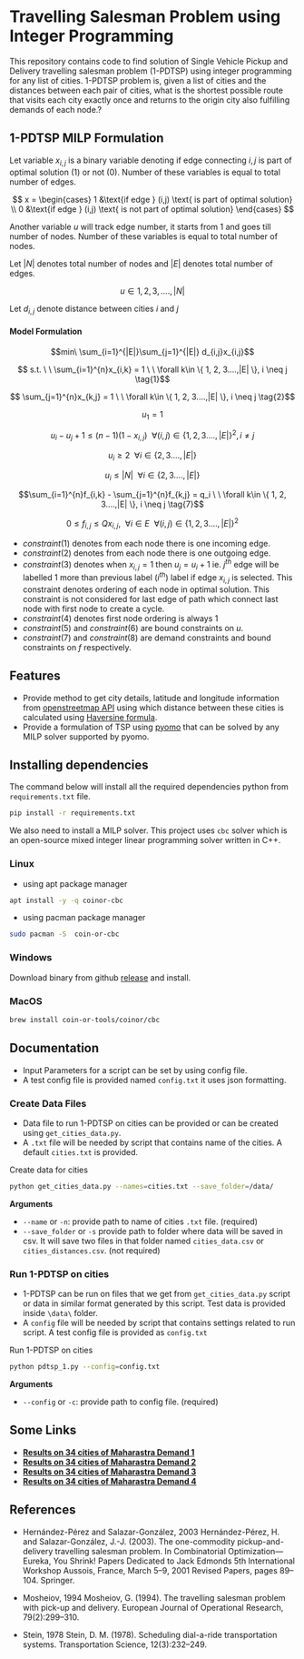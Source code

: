 # Travelling Salesman Problem using Integer Programming

This repository contains code to find solution of Single Vehicle Pickup and Delivery travelling salesman problem (1-PDTSP) using integer programming for any list of cities. 1-PDTSP problem is, given a list of cities and the distances between each pair of cities, what is the shortest possible route that visits each city exactly once and returns to the origin city also fulfilling demands of each node.?

## 1-PDTSP MILP Formulation

Let variable $x_{i,j}$ is a binary variable denoting if edge connecting $i, j$ is part of optimal solution $(1)$ or not $(0)$. Number of these variables is equal to total number of edges.

$$
x =
\begin{cases}
1 &\text{if edge } (i,j) \text{ is part of optimal solution} \\
0 &\text{if edge } (i,j) \text{ is not part of optimal solution}
\end{cases}
$$

Another variable $u$ will track edge number, it starts from $1$ and goes till number of nodes. Number of these variables is equal to total number of nodes.

Let $|N|$ denotes total number of nodes and $|E|$ denotes total number of edges.

$$
u \in {1, 2, 3, ...., |N|}
$$

Let $d_{i,j}$ denote distance between cities $i$ and $j$

#### Model Formulation

$$min\ \sum_{i=1}^{|E|}\sum_{j=1}^{|E|} d_{i,j}x_{i,j}$$

$$ s.t. \ \ \sum_{i=1}^{n}x_{i,k} = 1 \ \ \forall k\in \{ 1, 2, 3....,|E| \}, i \neq j \tag{1}$$

$$ \sum_{j=1}^{n}x_{k,j} = 1 \ \ \forall k\in \{ 1, 2, 3....,|E| \}, i \neq j \tag{2}$$

$$ u_1 = 1 \tag{3}$$

$$ u_i - u_j + 1 \leq (n-1)(1-x_{i,j}) \ \ \forall (i,j)\in \{ 1, 2, 3....,|E| \}^2, i \neq j \tag{4}$$

$$ u_i \ge 2 \ \ \forall i\in \{ 2, 3....,|E| \} \tag{5}$$

$$ u_i \le |N| \ \ \forall i\in \{ 2, 3....,|E| \} \tag{6}$$

$$\sum_{i=1}^{n}f_{i,k} - \sum_{j=1}^{n}f_{k,j} = q_i \ \ \forall k\in \{ 1, 2, 3....,|E| \}, i \neq j \tag{7}$$

$$0 \leq f_{i,j} \leq Qx_{i,j}, \ \ \forall i \in E \ \ \forall (i,j)\in \{ 1, 2, 3....,|E| \}^2 \tag{8}$$

- $constraint(1)$ denotes from each node there is one incoming edge.
- $constraint(2)$ denotes from each node there is one outgoing edge.
- $constraint(3)$ denotes when $x_{i,j} = 1$ then $u_j = u_i + 1$ ie. $j^{th}$ edge will be labelled $1$ more than previous label $(i^{th})$ label if edge $x_{i,j}$ is selected. This constraint denotes ordering of each node in optimal solution. This constraint is not considered for last edge of path which connect last node with first node to create a cycle.
- $constraint(4)$ denotes first node ordering is always $1$
- $constraint(5)$ and $constraint(6)$ are bound constraints on $u$.
- $constraint(7)$ and $constraint(8)$ are demand constraints and bound constraints on $f$ respectively.

## Features

- Provide method to get city details, latitude and longitude information from [openstreetmap API](https://nominatim.openstreetmap.org) using which distance between these cities is calculated using [Haversine formula](https://www.geeksforgeeks.org/haversine-formula-to-find-distance-between-two-points-on-a-sphere/).
- Provide a formulation of TSP using [pyomo](http://www.pyomo.org/) that can be solved by any MILP solver supported by pyomo.

## Installing dependencies

The command below will install all the required dependencies python from `requirements.txt` file.

```bash
pip install -r requirements.txt
```

We also need to install a MILP solver. This project uses `cbc` solver which is an open-source mixed integer linear programming solver written in C++.

### Linux

- using apt package manager

```bash
apt install -y -q coinor-cbc
```

- using pacman package manager

```bash
sudo pacman -S  coin-or-cbc
```

### Windows

Download binary from github [release](https://github.com/coin-or/Cbc/releases/tag/releases%2F2.10.8) and install.

### MacOS

```bash
brew install coin-or-tools/coinor/cbc
```

## Documentation

- Input Parameters for a script can be set by using config file.
- A test config file is provided named `config.txt` it uses json formatting.

### Create Data Files

- Data file to run 1-PDTSP on cities can be provided or can be created using `get_cities_data.py`.
- A `.txt` file will be needed by script that contains name of the cities. A default `cities.txt` is provided.

Create data for cities

```bash
python get_cities_data.py --names=cities.txt --save_folder=/data/
```

**Arguments**

- `--name` or `-n`: provide path to name of cities `.txt` file. (required)
- `--save_folder` or `-s` provide path to folder where data will be saved in csv. It will save two files in that folder named `cities_data.csv` or `cities_distances.csv`. (not required)

### Run 1-PDTSP on cities

- 1-PDTSP can be run on files that we get from `get_cities_data.py` script or data in similar format generated by this script. Test data is provided inside `\data\` folder.
- A `config` file will be needed by script that contains settings related to run script. A test config file is provided as `config.txt`

Run 1-PDTSP on cities

```bash
python pdtsp_1.py --config=config.txt
```

**Arguments**

- `--config` or `-c`: provide path to config file. (required)

## Some Links

- **[Results on 34 cities of Maharastra Demand 1](https://tarun-bisht.github.io/IE716-Team-Dantzig/data/map.html)**
- **[Results on 34 cities of Maharastra Demand 2](https://tarun-bisht.github.io/IE716-Team-Dantzig/data/map1.html)**
- **[Results on 34 cities of Maharastra Demand 3](https://tarun-bisht.github.io/IE716-Team-Dantzig/data/map2.html)**
- **[Results on 34 cities of Maharastra Demand 4](https://tarun-bisht.github.io/IE716-Team-Dantzig/data/map3.html)**

## References

- Hernández-Pérez and Salazar-González, 2003 Hernández-Pérez, H. and Salazar-González, J.-J. (2003). The one-commodity pickup-and-delivery travelling salesman problem. In Combinatorial Optimization—Eureka, You Shrink! Papers Dedicated to Jack Edmonds 5th International Workshop Aussois, France, March 5–9, 2001 Revised Papers, pages 89–104. Springer.  

- Mosheiov, 1994 Mosheiov, G. (1994). The travelling salesman problem with pick-up and delivery. European Journal of Operational Research, 79(2):299–310.

- Stein, 1978 Stein, D. M. (1978). Scheduling dial-a-ride transportation systems. Transportation Science, 12(3):232–249.
